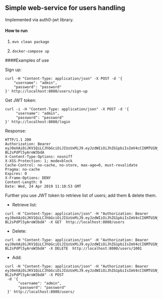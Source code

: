 ## Simple web-service for users handling
Implemented via auth0-jwt library.
#### How to run
1.     mvn clean package
2.     docker-compose up

####Examples of use

Sign up:
```
curl -H "Content-Type: application/json" -X POST -d '{
    "username": "admin",
    "password": "password"
}' http://localhost:8080/users/sign-up
```
Get JWT token:
```
curl -i -H "Content-Type: application/json" -X POST -d '{
     "username": "admin",
     "password": "password"
}' http://localhost:8080/login
```

Response:
```
HTTP/1.1 200 
Authorization: Bearer eyJ0eXAiOiJKV1QiLCJhbGciOiJIUzUxMiJ9.eyJzdWIiOiJhZG1pbiIsImV4cCI6MTU1Njk2ODI1M30.r8tffQcev10QBcYFrUZuLszKVBNqVOKKNejRq0_TgLUX4d3x_nXyxsjBqBaZtJ8p0Bk-BL2sPdPl5yAroW3bdA
X-Content-Type-Options: nosniff
X-XSS-Protection: 1; mode=block
Cache-Control: no-cache, no-store, max-age=0, must-revalidate
Pragma: no-cache
Expires: 0
X-Frame-Options: DENY
Content-Length: 0
Date: Wed, 24 Apr 2019 11:10:53 GMT
```

Further you use JWT token to retrieve list of users; add them & delete them.

* Retrieve list:
```
curl -H "Content-Type: application/json" -H "Authorization: Bearer eyJ0eXAiOiJKV1QiLCJhbGciOiJIUzUxMiJ9.eyJzdWIiOiJhZG1pbiIsImV4cCI6MTU1Njk2ODI1M30.r8tffQcev10QBcYFrUZuLszKVBNqVOKKNejRq0_TgLUX4d3x_nXyxsjBqBaZtJ8p0Bk-BL2sPdPl5yAroW3bdA" -X GET  http://localhost:8080/users
```

* Delete:
```
curl -H "Content-Type: application/json" -H "Authorization: Bearer eyJ0eXAiOiJKV1QiLCJhbGciOiJIUzUxMiJ9.eyJzdWIiOiJhZG1pbiIsImV4cCI6MTU1Njk2ODI1M30.r8tffQcev10QBcYFrUZuLszKVBNqVOKKNejRq0_TgLUX4d3x_nXyxsjBqBaZtJ8p0Bk-BL2sPdPl5yAroW3bdA" -X DELETE  http://localhost:8080/users/1001
```
* Add: 
```
curl -H "Content-Type: application/json" -H "Authorization: Bearer eyJ0eXAiOiJKV1QiLCJhbGciOiJIUzUxMiJ9.eyJzdWIiOiJhZG1pbiIsImV4cCI6MTU1Njk2ODI1M30.r8tffQcev10QBcYFrUZuLszKVBNqVOKKNejRq0_TgLUX4d3x_nXyxsjBqBaZtJ8p0Bk-BL2sPdPl5yAroW3bdA" -X POST
 -d '{
      "username": "admin",
      "password": "password"
 }' http://localhost:8080/users/
```

